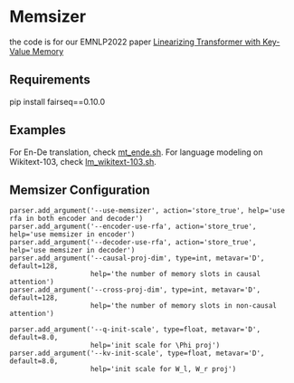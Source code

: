 
# Memsizer

the code is for our EMNLP2022 paper [Linearizing Transformer with Key-Value Memory](https://arxiv.org/pdf/2203.12644.pdf)


## Requirements

pip install fairseq==0.10.0

## Examples

For En-De translation, check [mt_ende.sh](./mt_ende.sh).
For language modeling on Wikitext-103, check [lm_wikitext-103.sh](./lm_wikitext-103.sh).

## Memsizer Configuration 
```
parser.add_argument('--use-memsizer', action='store_true', help='use rfa in both encoder and decoder')
parser.add_argument('--encoder-use-rfa', action='store_true', help='use memsizer in encoder')
parser.add_argument('--decoder-use-rfa', action='store_true', help='use memsizer in decoder')
parser.add_argument('--causal-proj-dim', type=int, metavar='D', default=128,
                    help='the number of memory slots in causal attention')
parser.add_argument('--cross-proj-dim', type=int, metavar='D', default=128,
                    help='the number of memory slots in non-causal attention')

parser.add_argument('--q-init-scale', type=float, metavar='D', default=8.0,
                    help='init scale for \Phi proj')
parser.add_argument('--kv-init-scale', type=float, metavar='D', default=8.0,
                    help='init scale for W_l, W_r proj')
```